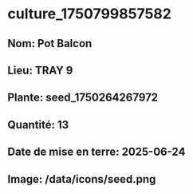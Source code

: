 # culture_1750799857582
## Nom: Pot Balcon
## Lieu: TRAY 9
## Plante: seed_1750264267972
## Quantité: 13
## Date de mise en terre: 2025-06-24
## Image: /data/icons/seed.png

